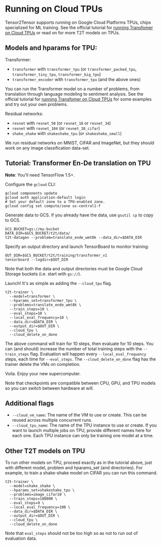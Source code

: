# Running on Cloud TPUs

Tensor2Tensor supports running on Google Cloud Platforms TPUs, chips
specialized for ML training. See the official tutorial for [running Transfomer
on Cloud TPUs](https://cloud.google.com/tpu/docs/tutorials/transformer) or
read on for more T2T models on TPUs.

## Models and hparams for TPU:

Transformer:
* `transformer` with `transformer_tpu` (or `transformer_packed_tpu`,
    `transformer_tiny_tpu`, `transformer_big_tpu`)
* `transformer_encoder` with `transformer_tpu` (and the above ones)

You can run the Transformer model on a number of problems,
from translation through language modeling to sentiment analysis.
See the official tutorial for [running Transfomer
on Cloud TPUs](https://cloud.google.com/tpu/docs/tutorials/transformer)
for some examples and try out your own problems.

Residual networks:
* `resnet` with `resnet_50` (or `resnet_18` or `resnet_34`)
* `revnet` with `revnet_104` (or `revnet_38_cifar`)
* `shake_shake` with `shakeshake_tpu` (or `shakeshake_small`)

We run residual networks on MNIST, CIFAR and ImageNet, but they should
work on any image classification data-set.

## Tutorial: Transformer En-De translation on TPU

**Note**: You'll need TensorFlow 1.5+.

Configure the `gcloud` CLI:
```
gcloud components update
gcloud auth application-default login
# Set your default zone to a TPU-enabled zone.
gcloud config set compute/zone us-central1-f
```

Generate data to GCS.
If you already have the data, use `gsutil cp` to copy to GCS.
```
GCS_BUCKET=gs://my-bucket
DATA_DIR=$GCS_BUCKET/t2t/data/
t2t-datagen --problem=translate_ende_wmt8k --data_dir=$DATA_DIR
```

Specify an output directory and launch TensorBoard to monitor training:
```
OUT_DIR=$GCS_BUCKET/t2t/training/transformer_v1
tensorboard --logdir=$OUT_DIR
```

Note that both the data and output directories must be Google Cloud Storage
buckets (i.e. start with `gs://`).

Launch! It's as simple as adding the `--cloud_tpu` flag.
```
t2t-trainer \
  --model=transformer \
  --hparams_set=transformer_tpu \
  --problems=translate_ende_wmt8k \
  --train_steps=10 \
  --eval_steps=10 \
  --local_eval_frequency=10 \
  --data_dir=$DATA_DIR \
  --output_dir=$OUT_DIR \
  --cloud_tpu \
  --cloud_delete_on_done
```

The above command will train for 10 steps, then evaluate for 10 steps. You can
(and should) increase the number of total training steps with the
`--train_steps` flag. Evaluation will happen every `--local_eval_frequency`
steps, each time for `--eval_steps`. The `--cloud_delete_on_done` flag has the
trainer delete the VMs on completion.

Voila. Enjoy your new supercomputer.

Note that checkpoints are compatible between CPU, GPU, and TPU models so you can
switch between hardware at will.

## Additional flags

* `--cloud_vm_name`: The name of the VM to use or create. This can be reused
  across multiple concurrent runs.
* `--cloud_tpu_name`: The name of the TPU instance to use or create. If you want
  to launch multiple jobs on TPU, provide different names here for each one.
  Each TPU instance can only be training one model at a time.

## Other T2T models on TPU

To run other models on TPU, proceed exactly as in the tutorial above,
just with different model, problem and hparams_set (and directories).
For example, to train a shake-shake model on CIFAR you can run this command.
```
t2t-trainer \
  --model=shake_shake \
  --hparams_set=shakeshake_tpu \
  --problems=image_cifar10 \
  --train_steps=180000 \
  --eval_steps=9 \
  --local_eval_frequency=100 \
  --data_dir=$DATA_DIR \
  --output_dir=$OUT_DIR \
  --cloud_tpu \
  --cloud_delete_on_done
```
Note that `eval_steps` should not be too high so as not to run out
of evaluation data.

